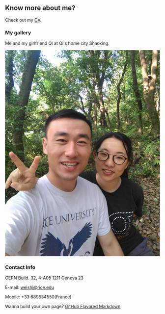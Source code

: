 ## Know more about me?
Check out my [CV](https://github.com/weishi10141993/weishi10141993.github.io/blob/master/cv.pdf).

### My gallery
Me and my girlfriend Qi at Qi's home city Shaoxing.

![Wei and Qi](https://github.com/weishi10141993/weishi10141993.github.io/blob/master/Wei_Qi.jpg) 

### Contact Info
CERN Build. 32, 4-A05
1211 Geneva 23

E-mail: weishi@rice.edu

Mobile: +33 689534550(France)

Wanna build your own page? [GitHub Flavored Markdown](https://guides.github.com/features/mastering-markdown/).
